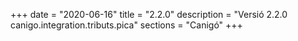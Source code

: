 +++
date        = "2020-06-16"
title       = "2.2.0"
description = "Versió 2.2.0 canigo.integration.tributs.pica"
sections    = "Canigó"
+++
